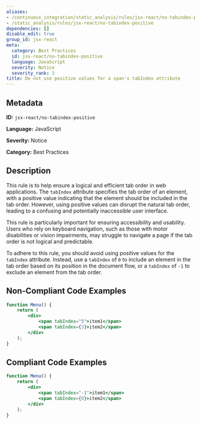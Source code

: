 ```yaml
---
aliases:
- /continuous_integration/static_analysis/rules/jsx-react/no-tabindex-positive
- /static_analysis/rules/jsx-react/no-tabindex-positive
dependencies: []
disable_edit: true
group_id: jsx-react
meta:
  category: Best Practices
  id: jsx-react/no-tabindex-positive
  language: JavaScript
  severity: Notice
  severity_rank: 3
title: Do not use positive values for a span's tabIndex attribute
---
```

<!--  SOURCED FROM https://github.com/DataDog/datadog-static-analyzer-rule-docs -->


## Metadata
**ID:** `jsx-react/no-tabindex-positive`

**Language:** JavaScript

**Severity:** Notice

**Category:** Best Practices

## Description
This rule is to help ensure a logical and efficient tab order in web applications. The `tabIndex` attribute specifies the tab order of an element, with a positive value indicating that the element should be included in the tab order. However, using positive values can disrupt the natural tab order, leading to a confusing and potentially inaccessible user interface.

This rule is particularly important for ensuring accessibility and usability. Users who rely on keyboard navigation, such as those with motor disabilities or vision impairments, may struggle to navigate a page if the tab order is not logical and predictable.

To adhere to this rule, you should avoid using positive values for the `tabIndex` attribute. Instead, use a `tabIndex` of `0` to include an element in the tab order based on its position in the document flow, or a `tabIndex` of `-1` to exclude an element from the tab order.

## Non-Compliant Code Examples
```jsx
function Menu() {
    return (
        <div>
            <span tabIndex="5">item1</span>
            <span tabIndex={3}>item2</span>
        </div>
    );
}
```

## Compliant Code Examples
```jsx
function Menu() {
    return (
        <div>
            <span tabIndex="-1">item1</span>
            <span tabIndex={0}>item2</span>
        </div>
    );
}
```
